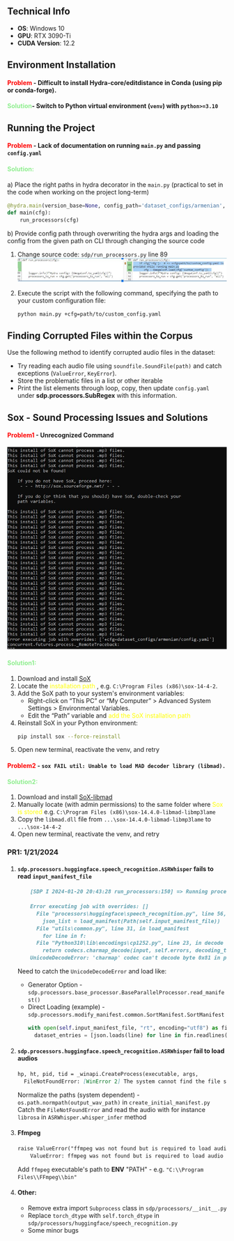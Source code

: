 ## Technical Info
- **OS**: Windows 10
- **GPU**: RTX 3090-Ti
- **CUDA Version**: 12.2

## Environment Installation

#### <font color='red'>Problem</font> - Difficult to install Hydra-core/editdistance in Conda (using pip or conda-forge).

#### <font color='lightgreen'>Solution</font>- Switch to Python virtual environment (`venv`) with `python>=3.10`

## Running the Project

#### <font color='red'>Problem</font> -  Lack of documentation on running `main.py` and passing `config.yaml`

#### <font color='lightgreen'>Solution:</font>

a) Place the right paths in hydra decorator in the `main.py` (practical to set in the code when working on the project long-term)

```python
@hydra.main(version_base=None, config_path='dataset_configs/armenian', config_name='mcv.yaml')
def main(cfg):
    run_processors(cfg)
```
b) Provide config path through overwriting the hydra args and loading the config from the given path on CLI through changing the source code


1. Change source code: `sdp/run_processors.py` line 89
![Example Image](imgs/OmegaConf.JPG)

2. Execute the script with the following command, specifying the path to your custom configuration file:

    ```bash
    python main.py +cfg=path/to/custom_config.yaml
    ```

## Finding Corrupted Files within the Corpus
Use the following method to identify corrupted audio files in the dataset:

- Try reading each audio file using `soundfile.SoundFile(path)` and catch exceptions (`ValueError`, `KeyError`).
- Store the problematic files in a list or other iterable
- Print the list elements through loop, copy, then update `config.yaml` under **sdp.processors.SubRegex** with this information.

## Sox - Sound Processing Issues and Solutions

#### <font color='red'>Problem1</font> - Unrecognized Command
![Example Image](imgs/sox_mp3.JPG)

#### <font color='lightgreen'>Solution1:</font>

1. Download and install [SoX](https://sourceforge.net/projects/sox/)
2. Locate the <font color='yellow'> installation path </font>, e.g. `C:\Program Files (x86)\sox-14-4-2`.
3. Add the SoX path to your system's environment variables:
   - Right-click on “This PC” or “My Computer” > Advanced System Settings > Environmental Variables.
   - Edit the “Path” variable and <font color='yellow'> add the SoX installation path </font>
4. Reinstall SoX in your Python environment:
   ```bash
   pip install sox --force-reinstall
    ``` 
5. Open new terminal, reactivate the venv, and retry

#### <font color='red'>Problem2</font>  - ``sox FAIL util: Unable to load MAD decoder library (libmad).``
#### <font color='lightgreen'>Solution2:</font>

1. Download and install [SoX-libmad](https://www.videohelp.com/software?d=sox-14.4.0-libmad-libmp3lame.zip)
2. Manually locate (with admin permissions) to the same folder where <font color='yellow'> Sox is stored </font> e.g. `C:\Program Files (x86)\sox-14.4.0-libmad-libmp3lame`
3. Copy the `libmad.dll` file from  `...\sox-14.4.0-libmad-libmp3lame` to `...\sox-14-4-2`
4. Open new terminal, reactivate the venv, and retry


### PR1: 1/21/2024
1. #### `sdp.processors.huggingface.speech_recognition.ASRWhisper` fails to read `input_manifest_file`

    ```markdown
        [SDP I 2024-01-20 20:43:28 run_processors:150] => Running processor "<sdp.processors.huggingface.speech_recognition.ASRWhisper object at 0x000002663AD644F0>"
        
        Error executing job with overrides: []
          File "processors\huggingface\speech_recognition.py", line 56, in process
            json_list = load_manifest(Path(self.input_manifest_file))
          File "utils\common.py", line 31, in load_manifest
            for line in f:
          File "Python310\lib\encodings\cp1252.py", line 23, in decode
            return codecs.charmap_decode(input, self.errors, decoding_table)[0]
        UnicodeDecodeError: 'charmap' codec can't decode byte 0x81 in position 241: character maps to <undefined>
    ```

    Need to catch the `UnicodeDecodeError` and load like:
     - Generator Option - `sdp.processors.base_processor.BaseParallelProcessor.read_manifest()`
     - Direct Loading (example) - `sdp.processors.modify_manifest.common.SortManifest.SortManifest`
       ```python
       with open(self.input_manifest_file, "rt", encoding="utf8") as fin:
         dataset_entries = [json.loads(line) for line in fin.readlines()]
       ```

2. #### `sdp.processors.huggingface.speech_recognition.ASRWhisper` fail to load audios
    
    ```markdown
    hp, ht, pid, tid = _winapi.CreateProcess(executable, args,
      FileNotFoundError: [WinError 2] The system cannot find the file specified  (whisper.load_audio() does not work in windows with existing file)
   ```
    Normalize the paths (system dependent) - `os.path.normpath(output_wav_path)` in `create_initial_manifest.py`
    Catch the `FileNotFoundError` and read the audio with for instance `librosa` in `ASRWhisper.whisper_infer` method
3. #### Ffmpeg

    ```markdown
    raise ValueError("ffmpeg was not found but is required to load audio files from filename") from error
        ValueError: ffmpeg was not found but is required to load audio files from filename
    ```
   Add `ffmpeg` executable's path to **ENV** "PATH" - e.g. `"C:\\Program Files\\FFmpeg\\bin"`
    
4. #### Other:
   - Remove extra import `Subprocess` class in `sdp/processors/__init__.py`
   - Replace `torch_dtype` with `self.torch_dtype` in `sdp/processors/huggingface/speech_recognition.py`
   - Some minor bugs

